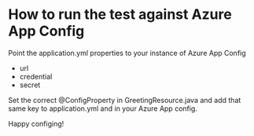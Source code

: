 How to run the test against Azure App Config
==
Point the application.yml properties to your instance of Azure App Config
- url
- credential
- secret
  
Set the correct @ConfigProperty in GreetingResource.java and add that same key to application.yml and in your Azure App config.

Happy configing!


